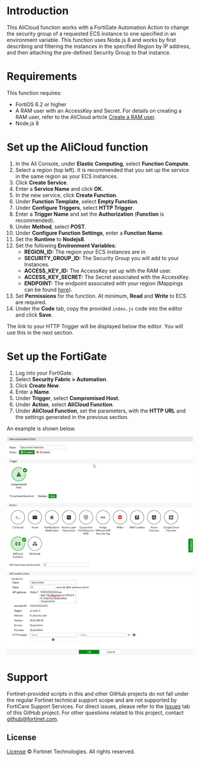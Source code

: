 # Introduction
This AliCloud function works with a FortiGate Automation Action to change the security group of a requested ECS instance to one specified in an environment variable. This function uses Node.js 8 and works by first describing and filtering the instances in the specified Region by IP address, and then attaching the pre-defined Security Group to that instance.

# Requirements
This function requires:
* FortiOS 6.2 or higher
* A RAM user with an AccessKey and Secret. For details on creating a RAM user, refer to the AliCloud article [Create a RAM user](https://www.alibabacloud.com/help/doc-detail/28637.htm?spm=a2c63.p38356.b99.13.378647c9NkDOum).
* Node.js 8

# Set up the AliCloud function
  1. In the Ali Console, under **Elastic Computing**, select **Function Compute**.
  2. Select a region (top left). It is recommended that you set up the service in the same region as your ECS instances.
  3. Click **Create Service**.
  4. Enter a **Service Name** and click **OK**.
  5. In the new service, click **Create Function**.
  6. Under **Function Template**, select **Empty Function**.
  7. Under **Configure Triggers**, select **HTTP Trigger**.
  8. Enter a **Trigger Name** and set the **Authorization** (**Function** is recommended).
  9. Under **Method**, select **POST**.
  10. Under **Configure Function Settings**, enter a **Function Name**.
  11. Set the **Runtime** to **Nodejs8**.
  12. Set the following **Environment Variables**:
      * **REGION_ID:** The region your ECS instances are in.
      * **SECURITY_GROUP_ID:** The Security Group you will add to your Instances.
      * **ACCESS_KEY_ID:** The AccessKey set up with the RAM user.
      * **ACCESS_KEY_SECRET:** The Secret associated with the AccessKey.
      * **ENDPOINT:** The endpoint associated with your region (Mappings can be found [here](https://www.alibabacloud.com/help/doc-detail/31837.htm)).
  13. Set **Permissions** for the function. At minimum, **Read** and **Write** to ECS are required.
  14. Under the **Code** tab, copy the provided `index.js` code into the editor and click **Save**.

The link to your HTTP Trigger will be displayed below the editor. You will use this in the next section.

# Set up the FortiGate
  1. Log into your FortiGate.
  2. Select **Security Fabric > Automation**.
  3. Click **Create New**.
  4. Enter a **Name**.
  5. Under **Trigger**, select **Compromised Host**.
  6. Under **Action**, select **AliCloud Function**.
  7. Under **AliCloud Function**, set the parameters, with the **HTTP URL** and the settings generated in the previous section.

  An example is shown below.

  ![FortiOS Security Fabric Automation Screenshot](./imgs/Fortigate.png)

# Support
Fortinet-provided scripts in this and other GitHub projects do not fall under the regular Fortinet technical support scope and are not supported by FortiCare Support Services.
For direct issues, please refer to the [Issues](https://github.com/fortinet/alicloud-security-group-update/issues) tab of this GitHub project.
For other questions related to this project, contact [github@fortinet.com](mailto:github@fortinet.com).

## License
[License](./LICENSE) © Fortinet Technologies. All rights reserved.
